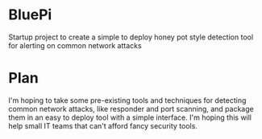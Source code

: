 # BluePi
Startup project to create a simple to deploy honey pot style detection tool for alerting on common network attacks

# Plan
I'm hoping to take some pre-existing tools and techniques for detecting common network attacks, like responder and port scanning, and package them in an easy to deploy tool with a simple interface.  I'm hoping this will help small IT teams that can't afford fancy security tools.
